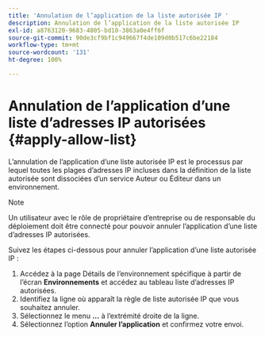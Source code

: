 ```yaml
---
title: 'Annulation de l’application de la liste autorisée IP '
description: Annulation de l’application de la liste autorisée IP
exl-id: a8763120-9683-4805-bd10-3863a0e4ff6f
source-git-commit: 90de3cf9bf1c949667f4de109d0b517c6be22184
workflow-type: tm+mt
source-wordcount: '131'
ht-degree: 100%

---
```


# Annulation de l’application d’une liste d’adresses IP autorisées {#apply-allow-list}

L’annulation de l’application d’une liste autorisée IP est le processus par lequel toutes les plages d’adresses IP incluses dans la définition de la liste autorisée sont dissociées d’un service Auteur ou Éditeur dans un environnement.

>[!NOTE]
>Un utilisateur avec le rôle de propriétaire d’entreprise ou de responsable du déploiement doit être connecté pour pouvoir annuler l’application d’une liste d’adresses IP autorisées.

Suivez les étapes ci-dessous pour annuler l’application d’une liste autorisée IP :

1. Accédez à la page Détails de l’environnement spécifique à partir de l’écran **Environnements** et accédez au tableau liste d’adresses IP autorisées.
1. Identifiez la ligne où apparaît la règle de liste autorisée IP que vous souhaitez annuler.
1. Sélectionnez le menu **...** à l’extrémité droite de la ligne.
1. Sélectionnez l’option **Annuler l’application** et confirmez votre envoi.
